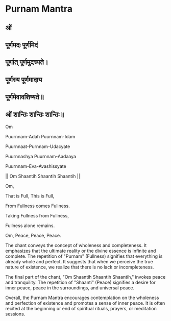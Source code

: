 # Purnam Mantra

## ओं&#x20;

## पूर्णमदः पूर्णमिदं&#x20;

## पूर्णात् पूर्णमुदच्यते।&#x20;

## पूर्णस्य पूर्णमादाय&#x20;

## पूर्णमेवावशिष्यते॥&#x20;

## ओं शान्तिः शान्तिः शान्तिः॥



Om&#x20;

Puurnnam-Adah Puurnnam-Idam&#x20;

Puurnnaat-Purnnam-Udacyate&#x20;

Puurnnashya Puurnnam-Aadaaya&#x20;

Puurnnam-Eva-Avashissyate&#x20;

|| Om Shaantih Shaantih Shaantih ||



Om,&#x20;

That is Full, This is Full,

&#x20;From Fullness comes Fullness.&#x20;

Taking Fullness from Fullness,

Fullness alone remains.

Om, Peace, Peace, Peace.



The chant conveys the concept of wholeness and completeness. It emphasizes that the ultimate reality or the divine essence is infinite and complete. The repetition of "Purnam" (Fullness) signifies that everything is already whole and perfect. It suggests that when we perceive the true nature of existence, we realize that there is no lack or incompleteness.

The final part of the chant, "Om Shaantih Shaantih Shaantih," invokes peace and tranquility. The repetition of "Shaanti" (Peace) signifies a desire for inner peace, peace in the surroundings, and universal peace.

Overall, the Purnam Mantra encourages contemplation on the wholeness and perfection of existence and promotes a sense of inner peace. It is often recited at the beginning or end of spiritual rituals, prayers, or meditation sessions.
